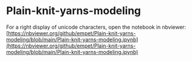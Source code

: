 # Plain-knit-yarns-modeling

For a right display of unicode characters, open the notebook in nbviewer:
[https://nbviewer.org/github/empet/Plain-knit-yarns-modeling/blob/main/Plain-knit-yarns-modeling.ipynb](https://nbviewer.org/github/empet/Plain-knit-yarns-modeling/blob/main/Plain-knit-yarns-modeling.ipynb)
